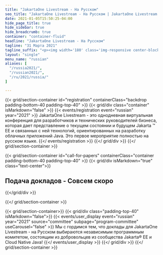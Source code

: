 ```yaml
---
title: "JakartaOne Livestream - На Русском"
seo_title: "JakartaOne Livestream - На Русском | JakartaOne Livestream - Russian | Jakarta EE Software | Cloud Native"
date: 2021-01-05T15:50:25-04:00
hide_page_title: true
hide_sidebar: true
hide_breadcrumb: true
container: "container-fluid"
headline: "JakartaOne Livestream - На Русском"
tagline: "31 Марта 2021"
tagline_suffix: "<p><img width='180' class='img-responsive center-block' src='/images/jakarta/jakarta-ee-logo.svg' alt='Jakarta EE: The New Home of Cloud Native Java'></p>"
layout: "single"
menu_name: "russian"
aliases: [
  "/russia2021/",
  "/russian2021/",
  "/ru/2021/russia/"
]

---
```


<!-- Add registration using legacy CSS -->
{{< grid/section-container id="registration" containerClass="backdrop padding-bottom-40 padding-top-40" >}} {{< grid/div class="container" isMarkdown="false" >}} {{< events/registration event="russian" year="2021" >}} JakartaOne Livestream - это однодневная виртуальная конференция для разработчиков и технических руководителей бизнеса, которая дает представление о текущем состоянии и будущем Jakarta ™ EE и связанных с ней технологий, ориентированных на разработку облачных приложений Java. Это первое мероприятие полностью на русском языке.
{{</ events/registration >}} {{</ grid/div >}} {{</ grid/section-container >}}

<!-- Add registration using legacy CSS -->
{{< grid/section-container id="call-for-papers" containerClass="container padding-bottom-40 padding-top-40"  >}}
  {{< grid/div isMarkdown="true" class="text-center">}}
## Подача докладов - Совсем скоро

<!-- You are now invited to submit your talk and have the opportunity to share your work with the industry peers! -->
  {{</grid/div >}}
  <!-- {{< bootstrap/button href="https://www.papercall.io/j1l-russian" pClass="text-center margin-top-30" linkClass="btn-primary">}}Submit your paper today{{< /bootstrap/button >}} -->
{{</ grid/section-container >}}

<!-- Add user carousel for committee -->
{{< grid/section-container>}}
  {{< grid/div class="padding-top-40" isMarkdown="false">}}
    {{< events/user_display event="russian" year="2021" source="committee" subpage="program-committee" useCarousel="false" >}}
Мы с гордимся тем, что доклады для JakartaOne Livestream - на Русском выбираются независимым программным комитетом, состоящим из добровольцев из сообщества Jakarta® EE и Cloud Native Java!
    {{</ events/user_display >}}
  {{</ grid/div >}}
{{</ grid/section-container >}}